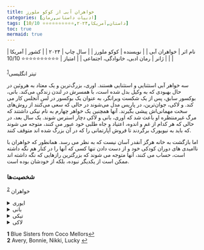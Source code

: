 ```yaml
---
title: خواهران آبی از کوکو ملورز
categories: [ادبیات داستانی,رمان]
tags: [داستان,آمریکا,۲۰۲۴,⭐⭐⭐⭐⭐⭐⭐⭐⭐⭐ 10/10]
toc: true
mermaid: true
---
```


| نام اثر | خواهران آبی |
| نویسنده | کوکو ملورز |
| سال چاپ | ۲۰۲۴ |
| کشور | آمریکا  |
| ژانر | رمان ادبی، خانوادگی، اجتماعی  |
| امتیاز | ⭐⭐⭐⭐⭐⭐⭐⭐⭐⭐ 10/10  |

تیتر انگلیسی<sup id="a1">[1](#f1)</sup>

سه خواهر آبی استثنایی و استثنایی هستند. اوری، بزرگ‌ترین و یک معتاد به هروئین در حال بهبودی که به وکیل بدل شده است، با همسرش در لندن زندگی می‌کند. بانی، بوکسور سابق، پس از یک شکست ویرانگر، به عنوان یک بوکسور در لس آنجلس کار می کند. و لاکی، جوان‌ترین، در پاریس مدل می‌شوند در حالی که سعی می‌کنند از روش‌های سخت مهمانی‌اش پیشی بگیرند. آنها همچنین یک خواهر چهارم به نام نیکی داشتند که مرگ غیرمنتظره او باعث شد که اوری، بانی و لاکی دچار استرس شوند. یک سال بعد، در حالی که هر کدام از غم و اندوه، اعتیاد و جاه طلبی خود عبور می کنند، متوجه می شوند که باید به نیویورک برگردند تا فروش آپارتمانی را که در آن بزرگ شده اند متوقف کنند.

اما بازگشت به خانه هرگز آنقدر آسان نیست که به نظر می رسد. همانطور که خواهران با ناامیدی های دوران کودکی خود و از دست دادن تنها کسی که آنها را در کنار هم نگه داشته است، حساب می کنند، آنها متوجه می شوند که بزرگترین رازهایی که نگه داشته اند ممکن است از یکدیگر نبوده، بلکه از خودشان بوده است.

### شخصیت‌ها

خواهران
<sup id="a2">[2](#f2)</sup>
<details>
  <summary>ایوری</summary>
</details>
<details>
  <summary>بانی</summary>
  بوکسر، نیکی را مرده پیدا می‌کند، 
</details>
<details>
  <summary>تیکی</summary>
</details>
<details>
  <summary>لاکی</summary>
</details>


<b id="f1">1</b> <span class="footnote">Blue Sisters from Coco Mellors</span>[↩](#a1)
<br><b id="f2">2</b> <span class="footnote">Avery, Bonnie, Nikki, Lucky</span> [↩](#a2)
